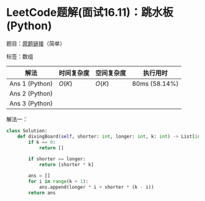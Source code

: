 # LeetCode题解(面试16.11)：跳水板(Python)

题目：[原题链接](https://leetcode-cn.com/problems/diving-board-lcci/)（简单）

标签：数组

| 解法           | 时间复杂度 | 空间复杂度 | 执行用时      |
| -------------- | ---------- | ---------- | ------------- |
| Ans 1 (Python) | $O(K)$     | $O(K)$     | 80ms (58.14%) |
| Ans 2 (Python) |            |            |               |
| Ans 3 (Python) |            |            |               |

解法一：

```python
class Solution:
    def divingBoard(self, shorter: int, longer: int, k: int) -> List[int]:
        if k == 0:
            return []
        
        if shorter == longer:
            return [shorter * k]

        ans = []
        for i in range(k + 1):
            ans.append(longer * i + shorter * (k - i))
        return ans
```